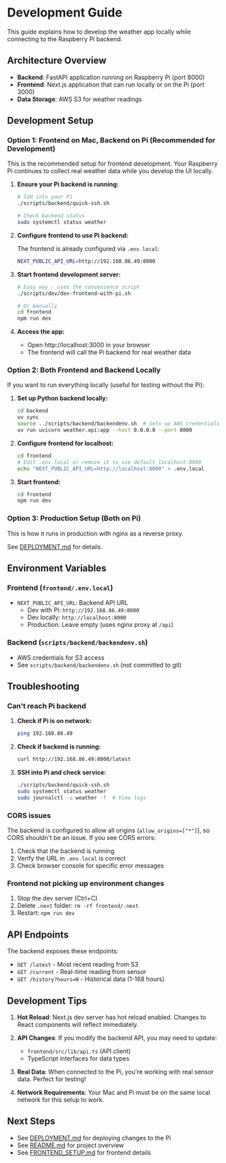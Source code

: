 # Development Guide

This guide explains how to develop the weather app locally while connecting to the Raspberry Pi backend.

## Architecture Overview

- **Backend**: FastAPI application running on Raspberry Pi (port 8000)
- **Frontend**: Next.js application that can run locally or on the Pi (port 3000)
- **Data Storage**: AWS S3 for weather readings

## Development Setup

### Option 1: Frontend on Mac, Backend on Pi (Recommended for Development)

This is the recommended setup for frontend development. Your Raspberry Pi continues to collect real weather data while you develop the UI locally.

1. **Ensure your Pi backend is running:**
   ```bash
   # SSH into your Pi
   ./scripts/backend/quick-ssh.sh
   
   # Check backend status
   sudo systemctl status weather
   ```

2. **Configure frontend to use Pi backend:**
   
   The frontend is already configured via `.env.local`:
   ```bash
   NEXT_PUBLIC_API_URL=http://192.168.86.49:8000
   ```

3. **Start frontend development server:**
   ```bash
   # Easy way - uses the convenience script
   ./scripts/dev/dev-frontend-with-pi.sh
   
   # Or manually
   cd frontend
   npm run dev
   ```

4. **Access the app:**
   - Open http://localhost:3000 in your browser
   - The frontend will call the Pi backend for real weather data

### Option 2: Both Frontend and Backend Locally

If you want to run everything locally (useful for testing without the Pi):

1. **Set up Python backend locally:**
   ```bash
   cd backend
   uv sync
   source ../scripts/backend/backendenv.sh  # Sets up AWS credentials
   uv run uvicorn weather.api:app --host 0.0.0.0 --port 8000
   ```

2. **Configure frontend for localhost:**
   ```bash
   cd frontend
   # Edit .env.local or remove it to use default localhost:8000
   echo "NEXT_PUBLIC_API_URL=http://localhost:8000" > .env.local
   ```

3. **Start frontend:**
   ```bash
   cd frontend
   npm run dev
   ```

### Option 3: Production Setup (Both on Pi)

This is how it runs in production with nginx as a reverse proxy.

See [DEPLOYMENT.md](./DEPLOYMENT.md) for details.

## Environment Variables

### Frontend (`frontend/.env.local`)

- `NEXT_PUBLIC_API_URL`: Backend API URL
  - Dev with Pi: `http://192.168.86.49:8000`
  - Dev locally: `http://localhost:8000`
  - Production: Leave empty (uses nginx proxy at `/api`)

### Backend (`scripts/backend/backendenv.sh`)

- AWS credentials for S3 access
- See `scripts/backend/backendenv.sh` (not committed to git)

## Troubleshooting

### Can't reach Pi backend

1. **Check if Pi is on network:**
   ```bash
   ping 192.168.86.49
   ```

2. **Check if backend is running:**
   ```bash
   curl http://192.168.86.49:8000/latest
   ```

3. **SSH into Pi and check service:**
   ```bash
   ./scripts/backend/quick-ssh.sh
   sudo systemctl status weather
   sudo journalctl -u weather -f  # View logs
   ```

### CORS issues

The backend is configured to allow all origins (`allow_origins=["*"]`), so CORS shouldn't be an issue. If you see CORS errors:

1. Check that the backend is running
2. Verify the URL in `.env.local` is correct
3. Check browser console for specific error messages

### Frontend not picking up environment changes

1. Stop the dev server (Ctrl+C)
2. Delete `.next` folder: `rm -rf frontend/.next`
3. Restart: `npm run dev`

## API Endpoints

The backend exposes these endpoints:

- `GET /latest` - Most recent reading from S3
- `GET /current` - Real-time reading from sensor
- `GET /history?hours=N` - Historical data (1-168 hours)

## Development Tips

1. **Hot Reload**: Next.js dev server has hot reload enabled. Changes to React components will reflect immediately.

2. **API Changes**: If you modify the backend API, you may need to update:
   - `frontend/src/lib/api.ts` (API client)
   - TypeScript interfaces for data types

3. **Real Data**: When connected to the Pi, you're working with real sensor data. Perfect for testing!

4. **Network Requirements**: Your Mac and Pi must be on the same local network for this setup to work.

## Next Steps

- See [DEPLOYMENT.md](DEPLOYMENT.md) for deploying changes to the Pi
- See [README.md](../README.md) for project overview
- See [FRONTEND_SETUP.md](FRONTEND_SETUP.md) for frontend details

